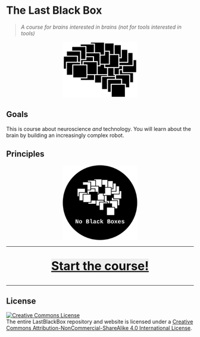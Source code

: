 # The Last Black Box

> *A course for brains interested in brains (not for tools interested in tools)*

<p align="center">
<img src="course/designs/logo/icon.png" alt="LBB" width="200" height="150">
</p>

## Goals

This is course about neuroscience *and* technology. You will learn about the brain by building an increasingly complex robot.

## Principles

<p align="center">
<img src="course/designs/logo/noblackboxes_logo_white_text_black_circle_background.png" alt="NBB" width="200" height="200">
</p>


----

<p align="center" style="font-size:32px">
<a href="course/README.md" style="color: #111111; background: #eeeeee"><b>Start the course!</b></a>
</p>

----

## License

<a rel="license" href="http://creativecommons.org/licenses/by-nc-sa/4.0/"><img alt="Creative Commons License" style="border-width:0" src="https://i.creativecommons.org/l/by-nc-sa/4.0/88x31.png" /></a><br />The entire LastBlackBox repository and website is licensed under a <a rel="license" href="http://creativecommons.org/licenses/by-nc-sa/4.0/">Creative Commons Attribution-NonCommercial-ShareAlike 4.0 International License</a>.

